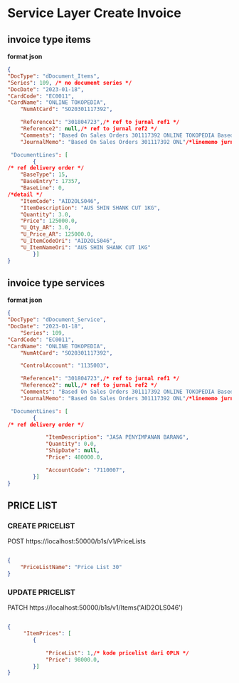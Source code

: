 # Service Layer Create Invoice


## invoice type items

**format json**



```json
{
"DocType": "dDocument_Items",
"Series": 109, /* no document series */
"DocDate": "2023-01-18",
"CardCode": "EC0011",
"CardName": "ONLINE TOKOPEDIA",
    "NumAtCard": "SO20301117392",

    "Reference1": "301804723",/* ref to jurnal ref1 */
    "Reference2": null,/* ref to jurnal ref2 */
    "Comments": "Based On Sales Orders 301117392 ONLINE TOKOPEDIA Based On Deliveries 301117160.",/*keterangan */
    "JournalMemo": "Based On Sales Orders 301117392 ONL"/*linememo jurnal */

 "DocumentLines": [
        {
/* ref delivery order */
    "BaseType": 15,
    "BaseEntry": 17357,
    "BaseLine": 0,
/*detail */
    "ItemCode": "AID2OLS046",
    "ItemDescription": "AUS SHIN SHANK CUT 1KG",
    "Quantity": 3.0,
    "Price": 125000.0,
    "U_Qty_AR": 3.0,
    "U_Price_AR": 125000.0,
    "U_ItemCodeOri": "AID2OLS046",
    "U_ItemNameOri": "AUS SHIN SHANK CUT 1KG"
        }]
}

```




## invoice type services


**format json**


```json
{
"DocType": "dDocument_Service",
"DocDate": "2023-01-18",
    "Series": 109,
"CardCode": "EC0011",
"CardName": "ONLINE TOKOPEDIA",
    "NumAtCard": "SO20301117392",

    "ControlAccount": "1135003",

    "Reference1": "301804723",/* ref to jurnal ref1 */
    "Reference2": null,/* ref to jurnal ref2 */
    "Comments": "Based On Sales Orders 301117392 ONLINE TOKOPEDIA Based On Deliveries 301117160.",/*keterangan */
    "JournalMemo": "Based On Sales Orders 301117392 ONL"/*linememo jurnal */

 "DocumentLines": [
        {
/* ref delivery order */

            "ItemDescription": "JASA PENYIMPANAN BARANG",
            "Quantity": 0.0,
            "ShipDate": null,
            "Price": 480000.0,

            "AccountCode": "7110007",
        }]
}

```


## PRICE LIST

### CREATE PRICELIST

POST https://localhost:50000/b1s/v1/PriceLists

```json

{   
    "PriceListName": "Price List 30"
}
```


### UPDATE PRICELIST 

PATCH https://localhost:50000/b1s/v1/Items('AID2OLS046') 


```json

{   
     "ItemPrices": [
        {

            "PriceList": 1,/* kode pricelist dari OPLN */
            "Price": 98000.0,
        }]
}
```